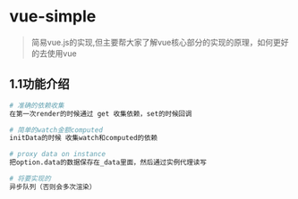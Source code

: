 # vue-simple

> 简易vue.js的实现,但主要帮大家了解vue核心部分的实现的原理，如何更好的去使用vue

## 1.1功能介绍

``` bash
# 准确的依赖收集
在第一次render的时候通过 get 收集依赖，set的时候回调

# 简单的watch金额computed
initData的时候 收集watch和computed的依赖

# proxy data on instance 
把option.data的数据保存在_data里面，然后通过实例代理读写

# 将要实现的
异步队列（否则会多次渲染）



